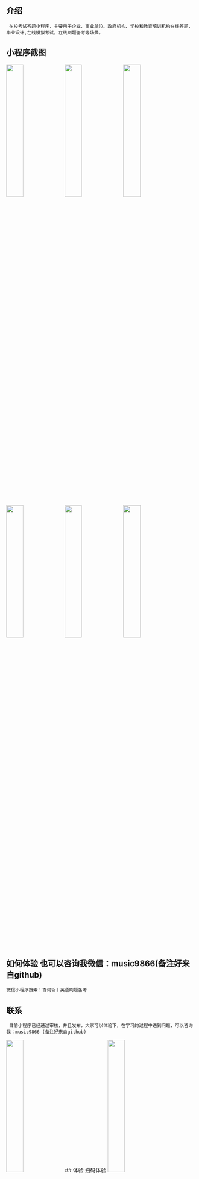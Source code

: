 ## 介绍
     在校考试答题小程序，主要用于企业、事业单位、政府机构、学校和教育培训机构在线答题，毕业设计,在线模拟考试，在线刷题备考等场景。

## 小程序截图
<img src = "https://images.gitee.com/uploads/images/2020/0918/221007_79c85fe9_1947212.jpeg" width = "30%">       <img src = "https://images.gitee.com/uploads/images/2020/0917/090016_074ca037_1947212.png" width = "30%">        <img src = "https://images.gitee.com/uploads/images/2020/0917/090023_990104f1_1947212.png" width = "30%">
<img src = "https://images.gitee.com/uploads/images/2020/0917/090029_6a680bf0_1947212.png" width = "30%">       <img src = "https://images.gitee.com/uploads/images/2020/0917/090038_eb4281b7_1947212.png" width = "30%">       <img src = "https://images.gitee.com/uploads/images/2020/0917/085955_e703acf8_1947212.png" width = "30%">

## 如何体验  也可以咨询我微信：music9866(备注好来自github)

    微信小程序搜索：百词斩丨英语刷题备考

## 联系

     目前小程序已经通过审核，并且发布，大家可以体验下，在学习的过程中遇到问题，可以咨询我：music9866 (备注好来自github)

<img src = "https://images.gitee.com/uploads/images/2020/0726/161524_56919255_1947212.jpeg" width = "30%">
## 体验
     扫码体验
     <img src = "https://images.gitee.com/uploads/images/2021/0416/110018_62d9fa0b_1947212.jpeg" width = "30%">

## 适用场景
     1 ·企业招聘考试。候选人等候时面试可手机扫码参加笔试，系统实时生成结果，一个简单的考核就可让面试官提前了解候选人的能力
     情况。在大规模校园聘会上公布考试地址，考生现场完成考试，现场出分，主办方可快速筛选合格考生参加面试，大大缩短招聘周期和成本。

     2 ·员工晋升考核。员工专业技能是否达标，员工素质测评，安排一场考试即可对员工是否晋升进行有理的判断。全面电子化式考试，
     可大大缩短员工考核周期与成本。

     3 ·培训认证考试。培训机构结业认证考核，行业从业资格认证，能力认证考核等，题答答提供从考生报名到参加考试的全流程功能。
     无限制题库刷题，错题训练，随机题序，答案解析，错题本重练，让刷题不止追求量，也有质的保障，帮助考生更熟练地掌握知识点，
     提高考试通过率。

## 特点
+ 答题分单题模式和列表模式
+ 查看分数
+ 查看答案
+ 错题提醒
+ 查看答题历史记录
+ 查看错题记录
+ 生成海报
+ 选择题支持单选、多选
+ 支持图片题库

## 更新记录

[CHANGELOG](./CHANGELOG.md)



